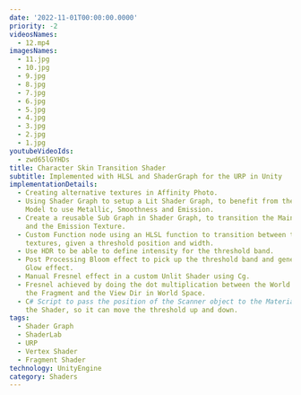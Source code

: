```yaml
---
date: '2022-11-01T00:00:00.0000'
priority: -2
videosNames:
  - 12.mp4
imagesNames:
  - 11.jpg
  - 10.jpg
  - 9.jpg
  - 8.jpg
  - 7.jpg
  - 6.jpg
  - 5.jpg
  - 4.jpg
  - 3.jpg
  - 2.jpg
  - 1.jpg
youtubeVideoIds:
  - zwd65lGYHDs
title: Character Skin Transition Shader
subtitle: Implemented with HLSL and ShaderGraph for the URP in Unity
implementationDetails:
  - Creating alternative textures in Affinity Photo.
  - Using Shader Graph to setup a Lit Shader Graph, to benefit from the Lighting
    Model to use Metallic, Smoothness and Emission.
  - Create a reusable Sub Graph in Shader Graph, to transition the Main Texture
    and the Emission Texture.
  - Custom Function node using an HLSL function to transition between two
    textures, given a threshold position and width.
  - Use HDR to be able to define intensity for the threshold band.
  - Post Processing Bloom effect to pick up the threshold band and generate a
    Glow effect.
  - Manual Fresnel effect in a custom Unlit Shader using Cg.
  - Fresnel achieved by doing the dot multiplication between the World Normal of
    the Fragment and the View Dir in World Space.
  - C# Script to pass the position of the Scanner object to the Material holding
    the Shader, so it can move the threshold up and down.
tags:
  - Shader Graph
  - ShaderLab
  - URP
  - Vertex Shader
  - Fragment Shader
technology: UnityEngine
category: Shaders
---
```

